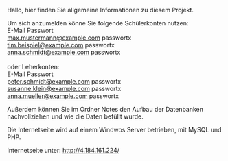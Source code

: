 Hallo, hier finden Sie allgemeine Informationen zu diesem Projekt.

Um sich anzumelden könne Sie folgende Schülerkonten nutzen:<br>
E-Mail                       Passwort<br>
max.mustermann@example.com   passwortx<br>
tim.beispiel@example.com     passwortx<br>
anna.schmidt@example.com     passwortx<br>
<br>
oder Leherkonten:<br>
E-Mail                       Passwort<br>
peter.schmidt@example.com    passwortx<br>
susanne.klein@example.com    passwortx<br>
anna.mueller@example.com     passwortx<br>

Außerdem können Sie im Ordner Notes den Aufbau der Datenbanken nachvollziehen und wie die Daten befüllt wurde.

Die Internetseite wird auf einem Windwos Server betrieben, mit MySQL und PHP.

Internetseite unter: http://4.184.161.224/
